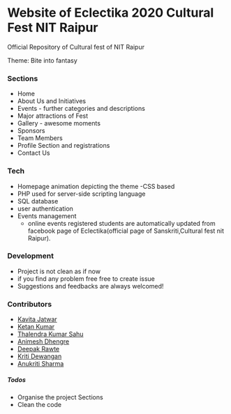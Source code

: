 # Website of Eclectika 2020 Cultural Fest NIT Raipur
Official Repository of Cultural fest of NIT Raipur

Theme: Bite  into  fantasy 

### Sections
* Home
* About Us and Initiatives
* Events - further categories and descriptions
* Major attractions of Fest
* Gallery - awesome moments
* Sponsors
* Team Members
* Profile Section and registrations
* Contact Us

### Tech
* Homepage animation depicting the theme -CSS based
* PHP used for server-side scripting language
* SQL database
* user authentication
* Events management
  * online events registered students are automatically updated from facebook page of Eclectika(official page of Sanskriti,Cultural fest nit Raipur).
  
### Development
* Project is not clean as if now
* if you find any problem free free to create issue
* Suggestions and feedbacks are always welcomed!

### Contributors
* [Kavita Jatwar](https://github.com/kavita1666)
* [Ketan Kumar](https://github.com/ketankmr)
* [Thalendra Kumar Sahu](https://github.com/IAMTAHLENDRA)
* [Animesh Dhengre](https://github.com/DhengreAni18)
* [Deepak Rawte](https://github.com/Corruptthreat)
* [Kriti Dewangan](https://github.com/kriti009)
* [Anukriti Sharma](https://github.com/s-anukriti)

##### Todos
* Organise the project Sections
* Clean the code
